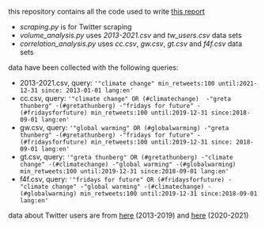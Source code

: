 this repository contains all the code used to write [this report](https://drive.google.com/file/d/1CdVDoF-p2OSMp-ZQxtt8mqATKKeekffz/view?usp=drive_link)  

* *scraping.py* is for Twitter scraping
* *volume_analysis.py* uses *2013-2021.csv* and *tw_users.csv* data sets
* *correlation_analysis.py* uses *cc.csv*, *gw.csv*, *gt.csv* and *f4f.csv* data sets

data have been collected with the following queries:
* 2013-2021.csv, query: ``` '"climate change" min_retweets:100 until:2021-12-31 since: 2013-01-01 lang:en' ```
* cc.csv, query: ``` '"climate change" OR (#climatechange)  -"greta thunberg" -(#gretathunberg) -"fridays for future" -(#fridaysforfuture) min_retweets:100 until:2019-12-31 since:2018-09-01 lang:en' ```
* gw.csv, query: ``` '"global warming" OR (#globalwarming) -"greta thunberg" -(#gretathunberg) -"fridays for future" -(#fridaysforfuture) min_retweets:100 until:2019-12-31 since: 2018-09-01 lang:en' ```
* gt.csv, query: ``` '"greta thunberg" OR (#gretathunberg) -"climate change" -(#climatechange) -"global warming" -(#globalwarming) min_retweets:100 until:2019-12-31 since:2018-09-01 lang:en' ```
* f4f.csv, query: ``` '"fridays for future" OR (#fridaysforfuture) -"climate change" -"global warming" -(#climatechange) -(#globalwarming) min_retweets:100 until:2019-12-31 since:2018-09-01 lang:en' ```

data about Twitter users are from [here](https://www.statista.com/statistics/282087/number-of-monthly-active-twitter-users/) (2013-2019) and [here](https://www.statista.com/statistics/303681/twitter-users-worldwide/) (2020-2021)
